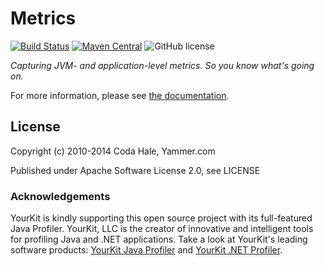 Metrics
=======

[![Build Status](https://img.shields.io/travis/dropwizard/metrics.svg?style=flat-square)](https://travis-ci.org/dropwizard/metrics)
[![Maven Central](https://img.shields.io/maven-central/v/io.dropwizard.metrics/metrics-core.svg?style=flat-square)](https://maven-badges.herokuapp.com/maven-central/io.dropwizard.metrics/metrics-core/)
![GitHub license](https://img.shields.io/github/license/dropwizard/metrics.svg?style=flat-square)

*Capturing JVM- and application-level metrics. So you know what's going on.*

For more information, please see [the documentation](http://dropwizard.github.io/metrics/).


License
-------

Copyright (c) 2010-2014 Coda Hale, Yammer.com

Published under Apache Software License 2.0, see LICENSE


### Acknowledgements

YourKit is kindly supporting this open source project with its full-featured Java Profiler.
YourKit, LLC is the creator of innovative and intelligent tools for profiling
Java and .NET applications. Take a look at YourKit's leading software products:
[YourKit Java Profiler](http://www.yourkit.com/java/profiler/index.jsp) and
[YourKit .NET Profiler](http://www.yourkit.com/.net/profiler/index.jsp).
